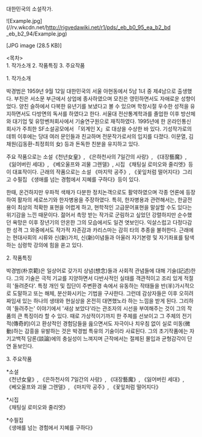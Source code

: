 대한민국의 소설작가.

![Example.jpg](//rv.wkcdn.net/http://rigvedawiki.net/r1/pds/_eb_b0_95_ea_b2_bd
_eb_b2_94/Example.jpg)

[JPG image (28.5 KB)]

<목차>  
1\. 작가소개 2. 작품특징 3. 주요작품

1\. 작가소개

박경범은 1959년 9월 12일 대한민국의 서울 아현동에서 5남 1녀 중 제4남으로 출생했다. 부친은 서소문 부근에서 상업에 종사하였으며
모친은 영민하면서도 자애로운 성향이었다. 양친 슬하에서 다복한 유년기를 보냈다고 볼 수 있으며 학창시절 우수한 성적을 유지하면서도 다방면의
독서를 하였다고 한다. 서울대 전산통계학과를 졸업한 이후 방산체와 대기업 및 유망벤처회사에서 기술연구원으로 재직하였다. 1995년에 한
온라인통신회사가 주최한 SF소설공모에서 「외계인 X」로 대상을 수상한 바 있다. 기성작가로의 데뷔 이후에는 당대 여러 문인들과 친교하며
전문작가로서의 입지를 다졌다. 이문열, 김채원(김동환-최정희의 女) 등과 돈독한 친분을 유지하고 있다.

주요 작품으로는 소설《천년女皇》, 《은하천사의 7일간의 사랑》, 《대장藝魔》, 《잃어버린 세대》, 《베오울프와 괴물 그렌델》, 시집 《채팅실
로미오와 줄리엣》등이 대표작이다. 근래의 작품으로는 소설 《마지막 공주》, 《꽃잎처럼 떨어지다》그리고 수필집 《생애를 넘는 경험에서 지혜를
구하다》등이 있다.

한때, 온건하지만 우파적 색채가 다분한 정치논객으로도 활약하였으며 각종 언론에 등장하여 활자의 세로쓰기와 한자병용을 주장하였다. 특히,
한자병용과 관련해서는, 한글전용이 최상의 적확한 표현을 어렵게 하고, 현학적인 고급문어표현을 말살할 수도 있다는 위기감을 느낀 때문이다.
젊어서 촉망 받는 작가로 군림하고 싶었던 강렬하지만 순수했던 욕망은 이후 장년기의 안온한 그의 모습에서도 일견 엿보인다. 익살스럽고
다정다감한 성격 그 와중에서도 작가적 자존감과 카리스마는 감히 타의 추종을 불허한다. 근래에는 현대사회의 시류와 신(新)가치,
신(新)이념들과 아울러 자기본령 및 자기좌표를 탐색하는 심령학 강의에 힘을 쏟고 있다.

2\. 작품특징

박경범(朴京範)은 일상어로 갖가지 상념(想念)들과 사회적 관념들에 대해 기술(記述)한다. 그의 기술은 극적 기교를 지양하면서 다반사적인
실태를 객관적이고 조리 있게 적절히 '들려준다'. 특정 개인 및 집단이 주변환경 속에서 유동하는 작태들을 반(半)가시적으로 도말하고 또는
해체, 분산화시키는 기법을 구사한다. 그런데 감상자들은 이후 오히려 짜임새 있는 하나의 생태와 현실상을 온전히 대면했노라 하는 느낌을 받게
된다. 그리하여 '들려주는' 이야기에서 '새삼 보았다'라는 관조자의 시선을 부여해주는 것이 그의 작품의 큰 특징이라 할 수 있다. 때로
가상적이기까지 한 주체를 선보이고 그 주체의 전기적(傳奇的)이고 환상적인 경험담들을 읊으면서도 자극이나 치우침 없이 실로 미동(微動)하는
감흥을 유발하는 것은 박경범 특유의 기술이라 사료된다. 그의 초기작품에는 자기고백적 담론(談論)에의 충실성이 느껴지며 근작에서는 절제된
몰입과 균형감각이 단연 돋보인다.

3\. 주요작품

*소설  
《천년女皇》, 《은하천사의 7일간의 사랑》, 《대장藝魔》, 《잃어버린 세대》, 《베오울프와 괴물 그렌델》, 《마지막 공주》, 《꽃잎처럼
떨어지다》

*시집  
《채팅실 로미오와 줄리엣》

*수필집   
《생애를 넘는 경험에서 지혜를 구하다》

